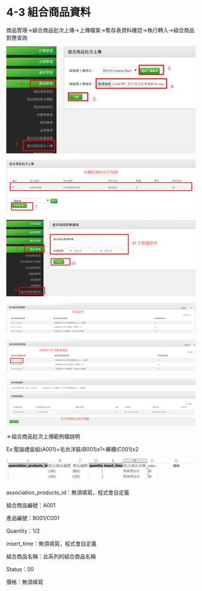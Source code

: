 # 4-3 組合商品資料

商品管理→組合商品批次上傳→上傳檔案→暫存表資料確認→執行轉入→組合商品對應查詢

![](../.gitbook/assets/image%20%28159%29.png)

![](../.gitbook/assets/image%20%2810%29.png)

![](../.gitbook/assets/image%20%2894%29.png)

![](../.gitbook/assets/image%20%2867%29.png)

![](../.gitbook/assets/image%20%283%29.png)

![](../.gitbook/assets/image%20%2812%29.png)

＊組合商品批次上傳範例檔說明

Ex:聖誕禮盒組\(A001\)=毛衣洋裝\(B001\)x1+褲襪\(C001\)x2

![](../.gitbook/assets/image%20%28117%29.png)

association\_products\_id：無須填寫，程式會自定義

組合商品編號：A001

產品編號：B001/C001

Quantity：1/2

insert\_time：無須填寫，程式會自定義

組合商品名稱：此系列的組合商品名稱

Status：00

價格：無須填寫


